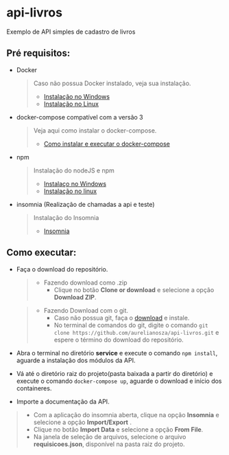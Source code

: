 # api-livros
Exemplo de API simples de cadastro de livros

## Pré requisitos:
* Docker
    > Caso não possua Docker instalado, veja sua instalação.
    > * [Instalação no Windows](https://docs.microsoft.com/pt-br/virtualization/windowscontainers/manage-docker/configure-docker-daemon)
    > * [Instalação no Linux](https://www.hostinger.com.br/tutoriais/install-docker-ubuntu)
* docker-compose compatível com a versão 3
    > Veja aqui como instalar o docker-compose.
    > * [Como instalar e executar o docker-compose](https://www.alura.com.br/artigos/compondo-uma-aplicacao-com-o-docker-compose)
* npm
    > Instalação do nodeJS e npm
    > * [Instalaço no Windows](https://dicasdejavascript.com.br/instalacao-do-nodejs-e-npm-no-windows-passo-a-passo/)
    > * [Instalação no linux](https://www.digitalocean.com/community/tutorials/como-instalar-o-node-js-no-ubuntu-16-04-pt)
* insomnia (Realização de chamadas a api e teste)
    > Instalação do Insomnia
    > * [Insomnia](https://support.insomnia.rest/article/23-installation)
    
## Como executar:
  * Faça o download do repositório.
    > * Fazendo download como .zip
    >    * Clique no botão __Clone or download__ e selecione a opção __Download ZIP__.
    
    >   * Fazendo Download com o git.
    >       * Caso não possua git, faça o [download](https://git-scm.com/downloads) e instale.
    >       * No terminal de comandos do git, digite o comando     `git clone https://github.com/aurelianosza/api-livros.git`   e espere o término do download do repositório.
        
  * Abra o terminal no diretório __service__ e execute o comando `npm install`, aguarde a instalação dos módulos da API.
  * Vá até o diretório raiz do projeto(pasta baixada a partir do diretório) e execute o comando `docker-compose up`, aguarde o download e início dos containeres.
  * Importe a documentação da API.
   >    * Com a aplicação do insomnia aberta, clique na opção __Insomnia__ e selecione a opção __Import/Export__ .
   >    * Clique no botão __Import Data__ e selecione a opção __From File__.
   >    * Na janela de seleção de arquivos, selecione o arquivo __requisicoes.json__, disponível na pasta raiz do projeto.
  
  
